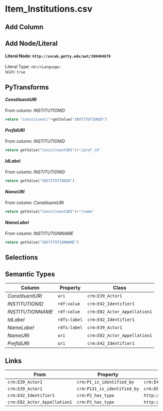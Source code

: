 # Item_Institutions.csv

## Add Column

## Add Node/Literal
#### Literal Node: `http://vocab.getty.edu/aat/300404670`
Literal Type: ``
<br/>Language: ``
<br/>isUri: `true`


## PyTransforms
#### _ConstituentURI_
From column: _INSTITUTIONID_
``` python
return "constituent/"+getValue("INSTITUTIONID")
```

#### _PrefIdURI_
From column: _INSTITUTIONID_
``` python
return getValue("ConstituentURI")+"/pref_id"
```

#### _IdLabel_
From column: _INSTITUTIONID_
``` python
return getValue("INSTITUTIONID")
```

#### _NameURI_
From column: _ConstituentURI_
``` python
return getValue("ConstituentURI")+"/name"
```

#### _NameLabel_
From column: _INSTITUTIONNAME_
``` python
return getValue("INSTITUTIONNAME")
```


## Selections

## Semantic Types
| Column | Property | Class |
|  ----- | -------- | ----- |
| _ConstituentURI_ | `uri` | `crm:E39_Actor1`|
| _INSTITUTIONID_ | `rdf:value` | `crm:E42_Identifier1`|
| _INSTITUTIONNAME_ | `rdf:value` | `crm:E82_Actor_Appellation1`|
| _IdLabel_ | `rdfs:label` | `crm:E42_Identifier1`|
| _NameLabel_ | `rdfs:label` | `crm:E39_Actor1`|
| _NameURI_ | `uri` | `crm:E82_Actor_Appellation1`|
| _PrefIdURI_ | `uri` | `crm:E42_Identifier1`|


## Links
| From | Property | To |
|  --- | -------- | ---|
| `crm:E39_Actor1` | `crm:P1_is_identified_by` | `crm:E42_Identifier1`|
| `crm:E39_Actor1` | `crm:P131_is_identified_by` | `crm:E82_Actor_Appellation1`|
| `crm:E42_Identifier1` | `crm:P2_has_type` | `http://vocab.getty.edu/aat/300404670`|
| `crm:E82_Actor_Appellation1` | `crm:P2_has_type` | `http://vocab.getty.edu/aat/300404670`|
